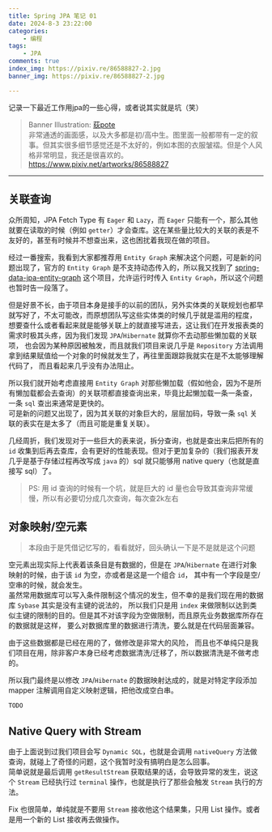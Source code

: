 ```yaml
---
title: Spring JPA 笔记 01
date: 2024-8-3 23:22:00
categories:
    - 编程
tags:
    - JPA
comments: true
index_img: https://pixiv.re/86588827-2.jpg
banner_img: https://pixiv.re/86588827-2.jpg

---
```

记录一下最近工作用jpa的一些心得，或者说其实就是坑（笑）
<!--more-->
> Banner Illustration: [荻pote](https://www.pixiv.net/users/2131660)  
> 非常通透的画面感，以及大多都是初/高中生。图里面一般都带有一定的叙事。但其实很多细节感觉还是不太好的，例如本图的衣服皱褶。但是个人风格非常明显，我还是很喜欢的。  
> https://www.pixiv.net/artworks/86588827
---
## 关联查询
众所周知，JPA Fetch Type 有 `Eager` 和 `Lazy`，而 `Eager` 只能有一个，那么其他就要在读取的时候（例如 `getter`）才会查库。这在某些量比较大的关联的表是不友好的，甚至有时候并不想查出来，这也困扰着我现在做的项目。

经过一番搜索，我看到大家都推荐用 `Entity Graph` 来解决这个问题，可是新的问题出现了，官方的 `Entity Graph` 是不支持动态传入的，所以我又找到了 [spring-data-jpa-entity-graph](https://github.com/Cosium/spring-data-jpa-entity-graph) 这个项目，允许运行时传入 `Entity Graph`，所以这个问题也暂时告一段落了。

但是好景不长，由于项目本身是接手的以前的团队，另外实体类的关联规划也都早就写好了，不太可能改，而原想团队写这些实体类的时候几乎就是滥用的程度，
想要查什么或者看起来就是能够关联上的就直接写进去，这让我们在开发报表类的需求时极其头疼，因为我们发现 `JPA`/`Hibernate` 就算你不去动那些懒加载的关联项，
也会因为某种原因被触发，而且就我们项目来说几乎是 `Repository` 方法调用拿到结果赋值给一个对象的时候就发生了，再往里面跟踪我就实在是不太能够理解代码了，
而且看起来几乎没有办法阻止。

所以我们就开始考虑直接用 `Entity Graph` 对那些懒加载（假如他会，因为不是所有懒加载都会去查询）的关联项都直接查询出来，毕竟比起懒加载一条一条查，
一条 `sql` 查出来通常是更快的。  
可是新的问题又出现了，因为其关联的对象巨大的，层层加码，导致一条 `sql` 关联的表实在是太多了（而且可能是重复关联）。  

几经周折，我们发现对于一些巨大的表来说，拆分查询，也就是查出来后把所有的 `id` 收集到后再去查库，会有更好的性能表现。但对于更加复杂的（我们报表开发几乎是基于存储过程再改写成 `java` 的）sql 就只能够用 native query（也就是直接写 sql）了。
> PS: 用 id 查询的时候有一个坑，就是巨大的 id 量也会导致其查询非常缓慢，所以有必要切分成几次查询，每次查2k左右

## 对象映射/空元素
> 本段由于是凭借记忆写的，看看就好，回头确认一下是不是就是这个问题

空元素出现实际上代表着该条目是有数据的，但是在 `JPA`/`Hibernate` 在进行对象映射的时候，由于该 `id` 为空，亦或者是这是一个组合 `id`，
其中有一个字段是空/空串的时候，就会发生。  
虽然常用数据库可以写入条件限制这个情况的发生，但不幸的是我们现在用的数据库 `Sybase` 其实是没有主键的说法的，
所以我们只是用 `index` 来做限制以达到类似主键的限制的目的。但是其不对该字段为空做限制，而且原先业务数据库所存在的数据就是这样，
要么对数据库里的数据进行清洗，要么就是在代码层面兼容。

由于这些数据都是已经在用的了，做修改是非常大的风险， 而且也不单纯只是我们项目在用，除非客户本身已经考虑数据清洗/迁移了，所以数据清洗是不做考虑的。

所以我门最终是以修改 `JPA`/`Hibernate` 的数据映射达成的，就是对特定字段添加 mapper 注解调用自定义映射逻辑，把他改成空白串。

```java
TODO
```

## Native Query with Stream
由于上面说到过我们项目会写 `Dynamic SQL`，也就是会调用 `nativeQuery` 方法做查询，就碰上了奇怪的问题，这个我暂时没有搞明白是怎么回事。  
简单说就是最后调用 `getResultStream` 获取结果的话，会导致异常的发生，说这个 `Stream` 已经执行过 `terminal` 操作，也就是执行了那些会触发 `Stream` 执行的方法。

Fix 也很简单，单纯就是不要用 `Stream` 接收他这个结果集，只用 List 操作。或者是用一个新的 List 接收再去做操作。



